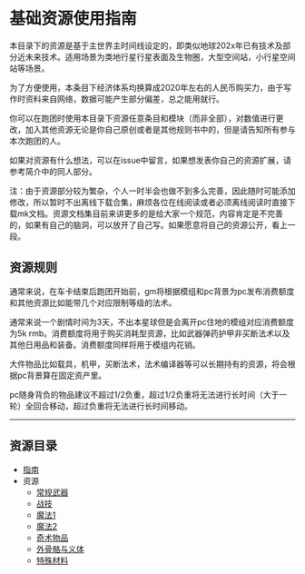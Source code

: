 <a id="guide"></a>
# 基础资源使用指南

本目录下的资源是基于主世界主时间线设定的，即类似地球202x年已有技术及部分近未来技术。适用场景为类地行星行星表面及生物圈，大型空间站，小行星空间站等场景。

为了方便使用，本条目下经济体系均换算成2020年左右的人民币购买力，由于写作时资料来自网络，数据可能产生部分偏差，总之能用就行。

你可以在跑团时使用本目录下资源任意条目和模块（而非全部），对数值进行更改，加入其他资源无论是你自己原创或者是其他规则书中的，但是请告知所有参与本次跑团的人。

如果对资源有什么想法，可以在issue中留言，如果想发表你自己的资源扩展，请参考简介中的同人部分。

注：由于资源部分较为繁杂，个人一时半会也做不到多么完善，因此随时可能添加修改，所以暂时不出离线下载合集，麻烦各位在线阅读或者必须离线阅读时直接下载mk文档。资源文档集目前来讲更多的是给大家一个规范，内容肯定是不完善的，如果有自己的脑洞，可以放开了自己写。如果愿意将自己的资源公开，看上一段。

## 资源规则

通常来说，在车卡结束后跑团开始前，gm将根据模组和pc背景为pc发布消费额度和其他资源比如能带几个对应限制等级的法术。

通常来说一个剧情时间为3天，不出本星球但是会离开pc住地的模组对应消费额度为5k rmb。消费额度将用于购买消耗型资源，比如武器弹药护甲非买断法术以及其他日用品和装备。消费额度同样将用于模组内花销。

大件物品比如载具，机甲，买断法术，法术编译器等可以长期持有的资源，将会根据pc背景算在固定资产里。

pc随身背负的物品建议不超过1/2负重，超过1/2负重将无法进行长时间（大于一轮）全回合移动，超过负重将无法进行长时间移动。

----

## 资源目录
* [指南](#guide)
* 资源
  * [常规武器](常规武器.md)
  * [战技](战技.md)
  * [魔法1](魔法1.md)
  * [魔法2](魔法2.md)
  * [奇术物品](奇术物品.md)
  * [外骨骼与义体](机甲.md)
  * [特殊材料](特殊材料.md)
